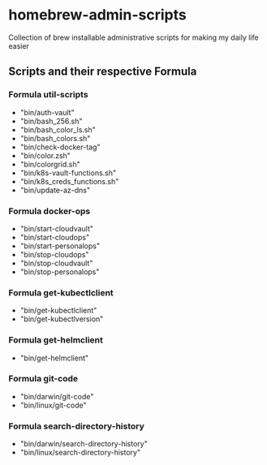 # homebrew-admin-scripts
Collection of brew installable administrative scripts for making my daily life easier

## Scripts and their respective Formula

### Formula util-scripts

- "bin/auth-vault"
- "bin/bash_256.sh"
- "bin/bash_color_ls.sh"
- "bin/bash_colors.sh"
- "bin/check-docker-tag"
- "bin/color.zsh"
- "bin/colorgrid.sh"
- "bin/k8s-vault-functions.sh"
- "bin/k8s_creds_functions.sh"
- "bin/update-az-dns"

### Formula docker-ops

- "bin/start-cloudvault"
- "bin/start-cloudops"
- "bin/start-personalops"
- "bin/stop-cloudops"
- "bin/stop-cloudvault"
- "bin/stop-personalops"

### Formula get-kubectlclient

- "bin/get-kubectlclient"
- "bin/get-kubectlversion"

### Formula get-helmclient

- "bin/get-helmclient"

### Formula git-code

- "bin/darwin/git-code"
- "bin/linux/git-code"

### Formula search-directory-history

- "bin/darwin/search-directory-history"
- "bin/linux/search-directory-history"

